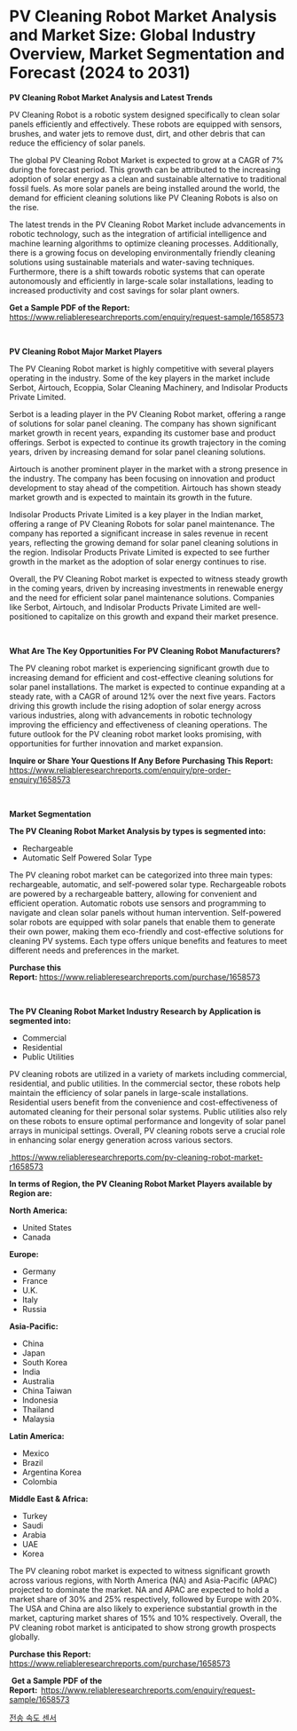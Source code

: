 <p><h1>PV Cleaning Robot Market Analysis and Market Size: Global Industry Overview, Market Segmentation and Forecast (2024 to 2031)</h1></p><p><strong>PV Cleaning Robot Market Analysis and Latest Trends</strong></p>
<p><p>PV Cleaning Robot is a robotic system designed specifically to clean solar panels efficiently and effectively. These robots are equipped with sensors, brushes, and water jets to remove dust, dirt, and other debris that can reduce the efficiency of solar panels.</p><p>The global PV Cleaning Robot Market is expected to grow at a CAGR of 7% during the forecast period. This growth can be attributed to the increasing adoption of solar energy as a clean and sustainable alternative to traditional fossil fuels. As more solar panels are being installed around the world, the demand for efficient cleaning solutions like PV Cleaning Robots is also on the rise.</p><p>The latest trends in the PV Cleaning Robot Market include advancements in robotic technology, such as the integration of artificial intelligence and machine learning algorithms to optimize cleaning processes. Additionally, there is a growing focus on developing environmentally friendly cleaning solutions using sustainable materials and water-saving techniques. Furthermore, there is a shift towards robotic systems that can operate autonomously and efficiently in large-scale solar installations, leading to increased productivity and cost savings for solar plant owners.</p></p>
<p><strong>Get a Sample PDF of the Report:&nbsp;</strong> <a href="https://www.reliableresearchreports.com/enquiry/request-sample/1658573">https://www.reliableresearchreports.com/enquiry/request-sample/1658573</a></p>
<p>&nbsp;</p>
<p><strong>PV Cleaning Robot Major Market Players</strong></p>
<p><p>The PV Cleaning Robot market is highly competitive with several players operating in the industry. Some of the key players in the market include Serbot, Airtouch, Ecoppia, Solar Cleaning Machinery, and Indisolar Products Private Limited.</p><p>Serbot is a leading player in the PV Cleaning Robot market, offering a range of solutions for solar panel cleaning. The company has shown significant market growth in recent years, expanding its customer base and product offerings. Serbot is expected to continue its growth trajectory in the coming years, driven by increasing demand for solar panel cleaning solutions.</p><p>Airtouch is another prominent player in the market with a strong presence in the industry. The company has been focusing on innovation and product development to stay ahead of the competition. Airtouch has shown steady market growth and is expected to maintain its growth in the future.</p><p>Indisolar Products Private Limited is a key player in the Indian market, offering a range of PV Cleaning Robots for solar panel maintenance. The company has reported a significant increase in sales revenue in recent years, reflecting the growing demand for solar panel cleaning solutions in the region. Indisolar Products Private Limited is expected to see further growth in the market as the adoption of solar energy continues to rise.</p><p>Overall, the PV Cleaning Robot market is expected to witness steady growth in the coming years, driven by increasing investments in renewable energy and the need for efficient solar panel maintenance solutions. Companies like Serbot, Airtouch, and Indisolar Products Private Limited are well-positioned to capitalize on this growth and expand their market presence.</p></p>
<p>&nbsp;</p>
<p><strong>What Are The Key Opportunities For PV Cleaning Robot Manufacturers?</strong></p>
<p><p>The PV cleaning robot market is experiencing significant growth due to increasing demand for efficient and cost-effective cleaning solutions for solar panel installations. The market is expected to continue expanding at a steady rate, with a CAGR of around 12% over the next five years. Factors driving this growth include the rising adoption of solar energy across various industries, along with advancements in robotic technology improving the efficiency and effectiveness of cleaning operations. The future outlook for the PV cleaning robot market looks promising, with opportunities for further innovation and market expansion.</p></p>
<p><strong>Inquire or Share Your Questions If Any Before Purchasing This Report:</strong> <a href="https://www.reliableresearchreports.com/enquiry/pre-order-enquiry/1658573">https://www.reliableresearchreports.com/enquiry/pre-order-enquiry/1658573</a></p>
<p>&nbsp;</p>
<p><strong>Market Segmentation</strong></p>
<p><strong>The PV Cleaning Robot Market Analysis by types is segmented into:</strong></p>
<p><ul><li>Rechargeable</li><li>Automatic Self Powered Solar Type</li></ul></p>
<p><p>The PV cleaning robot market can be categorized into three main types: rechargeable, automatic, and self-powered solar type. Rechargeable robots are powered by a rechargeable battery, allowing for convenient and efficient operation. Automatic robots use sensors and programming to navigate and clean solar panels without human intervention. Self-powered solar robots are equipped with solar panels that enable them to generate their own power, making them eco-friendly and cost-effective solutions for cleaning PV systems. Each type offers unique benefits and features to meet different needs and preferences in the market.</p></p>
<p><strong>Purchase this Report:&nbsp;</strong><a href="https://www.reliableresearchreports.com/purchase/1658573">https://www.reliableresearchreports.com/purchase/1658573</a></p>
<p>&nbsp;</p>
<p><strong>The PV Cleaning Robot Market Industry Research by Application is segmented into:</strong></p>
<p><ul><li>Commercial</li><li>Residential</li><li>Public Utilities</li></ul></p>
<p><p>PV cleaning robots are utilized in a variety of markets including commercial, residential, and public utilities. In the commercial sector, these robots help maintain the efficiency of solar panels in large-scale installations. Residential users benefit from the convenience and cost-effectiveness of automated cleaning for their personal solar systems. Public utilities also rely on these robots to ensure optimal performance and longevity of solar panel arrays in municipal settings. Overall, PV cleaning robots serve a crucial role in enhancing solar energy generation across various sectors.</p></p>
<p><a href="https://www.reliableresearchreports.com/pv-cleaning-robot-market-r1658573">&nbsp;https://www.reliableresearchreports.com/pv-cleaning-robot-market-r1658573</a></p>
<p><strong>In terms of Region, the PV Cleaning Robot Market Players available by Region are:</strong></p>
<p>
    <p> <strong> North America: </strong>
        <ul>
            <li>United States</li>
            <li>Canada</li>
        </ul>
        </p> 
    <p> <strong> Europe: </strong>
        <ul>
            <li>Germany</li>
            <li>France</li>
            <li>U.K.</li>
            <li>Italy</li>
            <li>Russia</li>
        </ul>
        </p> 
    <p> <strong> Asia-Pacific: </strong>
        <ul>
            <li>China</li>
            <li>Japan</li>
            <li>South Korea</li>
            <li>India</li>
            <li>Australia</li>
            <li>China Taiwan</li>
            <li>Indonesia</li>
            <li>Thailand</li>
            <li>Malaysia</li>
        </ul>
        </p> 
    <p> <strong> Latin America: </strong>
        <ul>
            <li>Mexico</li>
            <li>Brazil</li>
            <li>Argentina Korea</li>
            <li>Colombia</li>
        </ul>
        </p> 
    <p> <strong> Middle East & Africa: </strong>
        <ul>
            <li>Turkey</li>
            <li>Saudi</li>
            <li>Arabia</li>
            <li>UAE</li>
            <li>Korea</li>
        </ul>
    </p>
    </p>
<p><p>The PV cleaning robot market is expected to witness significant growth across various regions, with North America (NA) and Asia-Pacific (APAC) projected to dominate the market. NA and APAC are expected to hold a market share of 30% and 25% respectively, followed by Europe with 20%. The USA and China are also likely to experience substantial growth in the market, capturing market shares of 15% and 10% respectively. Overall, the PV cleaning robot market is anticipated to show strong growth prospects globally.</p></p>
<p><strong>Purchase this Report: </strong><a href="https://www.reliableresearchreports.com/purchase/1658573">https://www.reliableresearchreports.com/purchase/1658573</a></p>
<p>&nbsp;<strong>Get a Sample PDF of the Report:&nbsp;&nbsp;</strong><a href="https://www.reliableresearchreports.com/enquiry/request-sample/1658573">https://www.reliableresearchreports.com/enquiry/request-sample/1658573</a></p>
<p><strong></strong></p>
<p><p><a href="https://github.com/laholand/Market-Research-Report-List-3/blob/main/625199725599.md">전송 속도 센서</a></p></p>